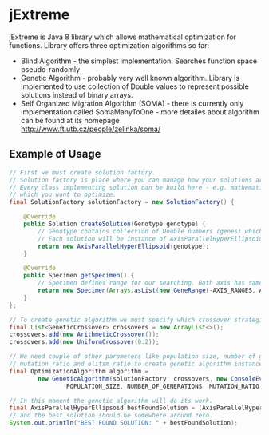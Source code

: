jExtreme
=========

jExtreme is Java 8 library which allows mathematical optimization for functions. Library offers three optimization algorithms so far:

  - Blind Algorithm - the simplest implementation. Searches function space pseudo-randomly
  - Genetic Algorithm - probably very well known algorithm. Library is implemented to use collection of Double values to represent possible solutions instead of binary arrays.
  - Self Organized Migration Algorithm (SOMA) - there is currently only implementation called SomaManyToOne - more detailes about algorithm can be found at its homepage http://www.ft.utb.cz/people/zelinka/soma/

Example of Usage
-----------

```java
// First we must create solution factory.
// Solution factory is place where you can manage how your solutions are created.
// Every class implementing solution can be build here - e.g. mathematical functions or whole simulations
// which you want to optimize.
final SolutionFactory solutionFactory = new SolutionFactory() {

    @Override
    public Solution createSolution(Genotype genotype) {
        // Genotype contains collection of Double numbers (genes) which represents point in decision space.
        // Each solution will be instance of AxisParallelHyperEllipsoid.
        return new AxisParallelHyperEllipsoid(genotype);
    }

    @Override
    public Specimen getSpecimen() {
        // Specimen defines range for our searching. Both axis has same ranges in this case.
        return new Specimen(Arrays.asList(new GeneRange(-AXIS_RANGES, AXIS_RANGES), new GeneRange(-AXIS_RANGES, AXIS_RANGES)));
    }
};

// To create genetic algorithm we must specify which crossover strategies will be used.
final List<GeneticCrossover> crossovers = new ArrayList<>();
crossovers.add(new ArithmeticCrossover());
crossovers.add(new UniformCrossover(0.2));

// We need couple of other parameters like population size, number of generations,
// mutation ratio and elitsm ratio to create genetic algorithm instance.
final OptimizationAlgorithm algorithm = 
        new GeneticAlgorithm(solutionFactory, crossovers, new ConsoleEvolutionListener(),
                POPULATION_SIZE, NUMBER_OF_GENERATIONS, MUTATION_RATIO, ELITISM_RATE);

// In this moment the genetic algorithm will do its work.
final AxisParallelHyperEllipsoid bestFoundSolution = (AxisParallelHyperEllipsoid) algorithm.getOptimumSolution();
// and the best solution should be somewhere around zero.
System.out.println("BEST FOUND SOLUTION: " + bestFoundSolution);
```
